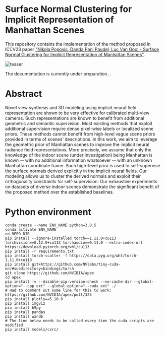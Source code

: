 # Surface Normal Clustering for Implicit Representation of Manhattan Scenes
This repository contains the implementation of the method proposed in ICCV23 paper ["Nikola Popovic, Danda Pani Paudel, Luc Van Gool - Surface Normal Clustering for Implicit Representation of Manhattan Scenes"](https://arxiv.org/abs/2212.01331).

![teaser](https://github.com/nikola3794/normal-clustering-nerf/blob/main/teaser.jpg)

The documentation is currently under preparation...

# Abstract
Novel view synthesis and 3D modeling using implicit neural field representation are shown to be very effective for calibrated multi-view cameras. Such representations are known to benefit from additional geometric and semantic supervision. Most existing methods that exploit additional supervision require dense pixel-wise labels or localized scene priors. These methods cannot benefit from high-level vague scene priors provided in terms of scenes' descriptions. In this work, we aim to leverage the geometric prior of Manhattan scenes to improve the implicit neural radiance field representations. More precisely, we assume that only the knowledge of the indoor scene (under investigation) being Manhattan is known -- with no additional information whatsoever -- with an unknown Manhattan coordinate frame. Such high-level prior is used to self-supervise the surface normals derived explicitly in the implicit neural fields. Our modeling allows us to cluster the derived normals and exploit their orthogonality constraints for self-supervision. Our exhaustive experiments on datasets of diverse indoor scenes demonstrate the significant benefit of the proposed method over the established baselines.

# Python environment
```
conda create --name ENV_NAME python=3.8.5
conda activate ENV_NAME
cd REPO_DIR
pip install --ignore-installed torch==1.11.0+cu113 torchvision==0.12.0+cu113 torchaudio==0.11.0 --extra-index-url https://download.pytorch.org/whl/cu113
pip install -r requirements.txt
pip install torch-scatter -f https://data.pyg.org/whl/torch-1.11.0+cu113
pip install git+https://github.com/NVlabs/tiny-cuda-nn/#subdirectory=bindings/torch
git clone https://github.com/NVIDIA/apex
cd apex
pip install -v --disable-pip-version-check --no-cache-dir --global-option="--cpp_ext" --global-option="--cuda_ext" ./
# Had to comment out some line for this to work: https://github.com/NVIDIA/apex/pull/323
pip install plotly==5.10.0
pip install imgviz
pip install h5py
pip install pandas
pip install wandb
# The line below needs to be called every time the cuda scripts are modified
pip install models/csrc/
```
